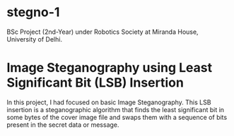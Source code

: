 # stegno-1
BSc Project (2nd-Year) under Robotics Society at Miranda House, University of Delhi. 

# Image Steganography using Least Significant Bit (LSB) Insertion

In this project, I had focused on basic Image Steganography. This LSB insertion is a steganographic algorithm that finds the least significant bit in some bytes of the cover image file and swaps them with a sequence of bits present in the secret data or message.

